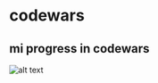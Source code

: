 # codewars
## mi progress in codewars
![alt text](https://www.codewars.com/users/ERN35T0/badges/large)
